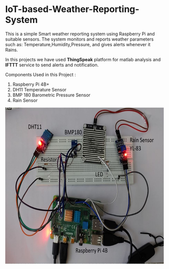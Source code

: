 # IoT-based-Weather-Reporting-System
This is a simple Smart weather reporting system using Raspberry Pi and suitable sensors.
The system monitors and reports weather parameters such as: Temperature,Humidity,Pressure, and gives alerts whenever it Rains.

In this projects we have used **ThingSpeak** platform for matlab analysis and **IFTTT** service to send alerts and notification.

Components Used in this Project :

1. Raspberry Pi 4B+
2. DH11 Temperature Sensor
3. BMP 180 Barometric Pressure Sensor
4. Rain Sensor 


<img src="https://github.com/Rashmika-B/IoT-based-Weather-Reporting-System/blob/main/RaspberryPi%20Setup/Capture.JPG" width="550" height="500">
